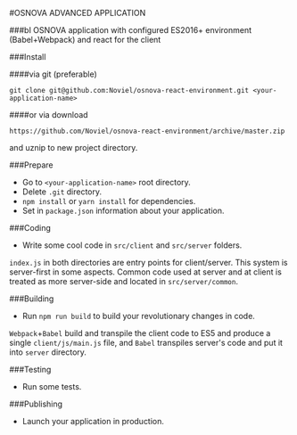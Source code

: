 #OSNOVA ADVANCED APPLICATION

###bI
OSNOVA application with configured ES2016+ environment (Babel+Webpack) and react for the client

###Install

####via git (preferable)

    git clone git@github.com:Noviel/osnova-react-environment.git <your-application-name>

####or via download

    https://github.com/Noviel/osnova-react-environment/archive/master.zip
  and uznip to new project directory.

###Prepare
- Go to `<your-application-name>` root directory.
- Delete `.git` directory.
- `npm install` or `yarn install` for dependencies.
- Set in `package.json` information about your application.

###Coding
- Write some cool code in `src/client` and `src/server` folders.

`index.js` in both directories are entry points for client/server.
This system is server-first in some aspects.
Common code used at server and at client is treated as more server-side and located in `src/server/common`.

###Building

- Run `npm run build` to build your revolutionary changes in code.

`Webpack`+`Babel` build and transpile the client code to ES5 and produce a single `client/js/main.js` file,
and `Babel` transpiles server's code and put it into `server` directory.

###Testing
- Run some tests.

###Publishing
- Launch your application in production.